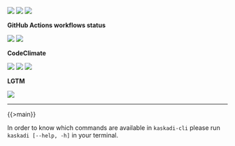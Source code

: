 ![](https://img.shields.io/github/package-json/v/kaskadi/kaskadi-cli)
![](https://img.shields.io/badge/code--style-standard-blue)
![](https://img.shields.io/github/license/kaskadi/kaskadi-cli?color=blue)

**GitHub Actions workflows status**

[![](https://img.shields.io/github/workflow/status/kaskadi/kaskadi-cli/publish?label=publish&logo=npm)](https://github.com/kaskadi/kaskadi-cli/actions?query=workflow%3Apublish)
[![](https://img.shields.io/github/workflow/status/kaskadi/kaskadi-cli/build?label=build&logo=mocha)](https://github.com/kaskadi/kaskadi-cli/actions?query=workflow%3Abuild)

**CodeClimate**

[![](https://img.shields.io/codeclimate/maintainability/kaskadi/kaskadi-cli?label=maintainability&logo=Code%20Climate)](https://codeclimate.com/github/kaskadi/kaskadi-cli)
[![](https://img.shields.io/codeclimate/tech-debt/kaskadi/kaskadi-cli?label=technical%20debt&logo=Code%20Climate)](https://codeclimate.com/github/kaskadi/kaskadi-cli)
[![](https://img.shields.io/codeclimate/coverage/kaskadi/kaskadi-cli?label=test%20coverage&logo=Code%20Climate)](https://codeclimate.com/github/kaskadi/kaskadi-cli)

**LGTM**

[![](https://img.shields.io/lgtm/grade/javascript/github/kaskadi/kaskadi-cli?label=code%20quality&logo=LGTM)](https://lgtm.com/projects/g/kaskadi/kaskadi-cli/?mode=list&logo=LGTM)

****

{{>main}}

In order to know which commands are available in `kaskadi-cli` please run `kaskadi [--help, -h]` in your terminal.